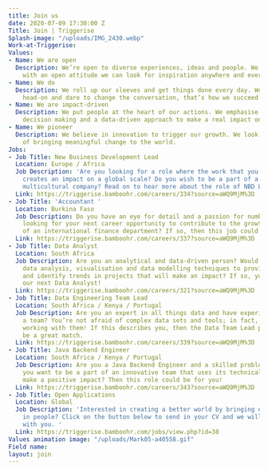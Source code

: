 ```yaml
---
title: Join us
date: 2020-07-09 17:30:00 Z
Title: Join | Triggerise
Splash-image: "/uploads/IMG_2430.webp"
Work-at-Triggerise: 
Values:
- Name: We are open
  Description: We’re open to diverse experiences, ideas and people. We believe that
    with an open attitude we can look for inspiration anywhere and everywhere.
- Name: We do
  Description: We roll up our sleeves and get things done every day. We tackle challenges
    head-on and dare to change the conversation, that’s how we succeed.
- Name: We are impact-driven
  Description: We put people at the heart of our actions. We emphasise evidence-based
    decision making and a data-driven approach to make a real impact on the ground.
- Name: We pioneer
  Description: We believe in innovation to trigger our growth. We look for new possibilities
    of bringing meaningful change to the world.
Jobs:
- Job Title: New Business Development Lead
  Location: Europe / Africa
  Job Description: 'Are you looking for a role where the work that you do sustainably
    creates an impact on a global scale? Do you wish to be a part of a diverse and
    multicultural company? Read on to hear more about the role of NBD Lead at Triggerise! '
  Link: https://triggerise.bamboohr.com/careers/334?source=aWQ9MjM%3D
- Job Title: 'Accountant '
  Location: Burkina Faso
  Job Description: Do you have an eye for detail and a passion for numbers? Are you
    looking for your next career opportunity to contribute to the growth and success
    of an international finance department? If so, then this job could be for you!
  Link: https://triggerise.bamboohr.com/careers/337?source=aWQ9MjM%3D
- Job Title: Data Analyst
  Location: South Africa
  Job Description: Are you an analytical and data-driven person? Would you enjoy using
    data analysis, visualisation and data modelling techniques to provide insights
    and identify trends in projects that will make an impact? If so, you could be
    our next Data Analyst!
  Link: https://triggerise.bamboohr.com/careers/321?source=aWQ9MjM%3D
- Job Title: Data Engineering Team Lead
  Location: South Africa / Kenya / Portugal
  Job Description: Are you an expert in all things data and have experience leading
    a team? You’re not afraid of complex data sets and tools; in fact, you excel when
    working with them! If this describes you, then the Data Team Lead position could
    be a great match.
  Link: https://triggerise.bamboohr.com/careers/339?source=aWQ9MjM%3D
- Job Title: Java Backend Engineer
  Location: South Africa / Kenya / Portugal
  Job Description: Are you a Java Backend Engineer and a skilled problem-solver? Do
    you want to be a part of an innovative team that uses its technical skills to
    make a positive impact? Then this role could be for you!
  Link: https://triggerise.bamboohr.com/careers/343?source=aWQ9MjM%3D
- Job Title: Open Applications
  Location: Global
  Job Description: 'Interested in creating a better world by bringing out the best
    in people? Click on the button below to send in your CV and we will get in touch
    with you. '
  Link: https://triggerise.bamboohr.com/jobs/view.php?id=38
Values animation image: "/uploads/Mark05-a40558.gif"
Field name: 
layout: join
---
```


